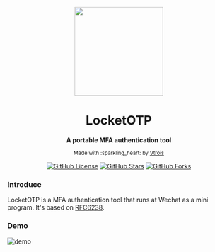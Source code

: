 <div align="center">

<p><img width="200" src="https://camo.githubusercontent.com/162a1c7deb9a13c1e9b6ae42a6f549e471cde279/687474703a2f2f7777342e73696e61696d672e636e2f6c617267652f303036306c6d37546c7931666c74316561796a72786a3330366330356b6d78342e6a7067"></p>

<h1>LocketOTP</h1>

<p><strong>A portable MFA authentication tool</strong></p>

<p><sub>Made with :sparkling_heart: by <a href="https://github.com/Vtrois">Vtrois</a></sub></p>

<p>
<a href="https://github.com/Vtrois/LocketOTP"><img src="https://img.shields.io/badge/license-MIT-blue.svg?style=flat-square" alt="GitHub License"></a>
<a href="https://github.com/Vtrois/LocketOTP"><img src="https://img.shields.io/github/stars/Vtrois/LocketOTP.svg?style=flat-square" alt="GitHub Stars"></a>
<a href="https://github.com/Vtrois/LocketOTP"><img src="https://img.shields.io/github/forks/Vtrois/LocketOTP.svg?style=flat-square" alt="GitHub Forks"></a>
</p>

</div>

### Introduce

LocketOTP is a MFA authentication tool that runs at Wechat as a mini program. It's based on [RFC6238](https://tools.ietf.org/html/rfc6238).

### Demo

![demo](http://ww1.sinaimg.cn/large/0060lm7Tly1flt1l1k0c4j30rs0hw75w.jpg)